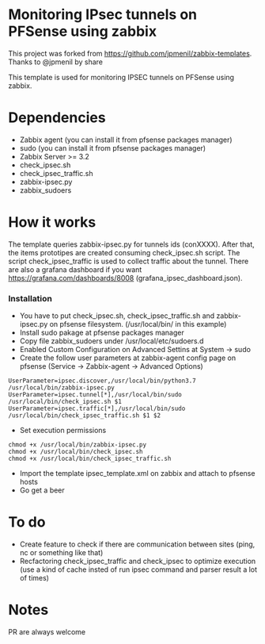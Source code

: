 # Monitoring IPsec tunnels on PFSense using zabbix

This project was forked from https://github.com/jpmenil/zabbix-templates. Thanks to @jpmenil by share 

This template is used for monitoring IPSEC tunnels on PFSense using zabbix.

# Dependencies

- Zabbix agent (you can install it from pfsense packages manager)
- sudo (you can install it from pfsense packages manager)
- Zabbix Server >= 3.2
- check_ipsec.sh
- check_ipsec_traffic.sh
- zabbix-ipsec.py
- zabbix_sudoers

# How it works

The template queries zabbix-ipsec.py for tunnels ids (conXXXX). After that, the items prototipes are created consuming check_ipsec.sh script. The script check_ipsec_traffic is used to collect traffic about the tunnel. There are also a grafana dashboard if you want https://grafana.com/dashboards/8008 (grafana_ipsec_dashboard.json).

### Installation

- You have to put check_ipsec.sh, check_ipsec_traffic.sh and zabbix-ipsec.py on pfsense filesystem. (/usr/local/bin/ in this example)
- Install sudo pakage at pfsense packages manager
- Copy file zabbix_sudoers under /usr/local/etc/sudoers.d
- Enabled Custom Configuration on Advanced Settins at System -> sudo
- Create the follow user parameters at zabbix-agent config page on pfsense (Service -> Zabbix-agent -> Advanced Options)
```
UserParameter=ipsec.discover,/usr/local/bin/python3.7 /usr/local/bin/zabbix-ipsec.py
UserParameter=ipsec.tunnel[*],/usr/local/bin/sudo /usr/local/bin/check_ipsec.sh $1
UserParameter=ipsec.traffic[*],/usr/local/bin/sudo /usr/local/bin/check_ipsec_traffic.sh $1 $2
```
- Set execution permissions
```
chmod +x /usr/local/bin/zabbix-ipsec.py
chmod +x /usr/local/bin/check_ipsec.sh 
chmod +x /usr/local/bin/check_ipsec_traffic.sh 
``` 
- Import the template ipsec_template.xml on zabbix and attach to pfsense hosts
- Go get a beer

# To do

- Create feature to check if there are communication between sites (ping, nc or something like that)
- Recfactoring check_ipsec_traffic and check_ipsec to optimize execution (use a kind of cache insted of run ipsec command and parser result a lot of times)

# Notes
 PR are always welcome
